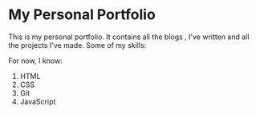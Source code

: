 # My Personal Portfolio
This is my personal portfolio.
It contains all the blogs , I've written and all the projects I've made.
Some of my skills:

For now, I know:
1. HTML
1. CSS
1. Git
1. JavaScript

